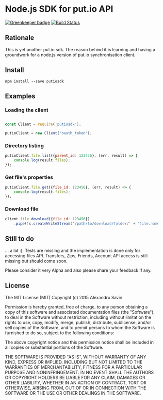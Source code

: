 # Node.js SDK for put.io API

[![Greenkeeper badge](https://badges.greenkeeper.io/alexandrusavin/nodejs-putiosdk.svg)](https://greenkeeper.io/)
[![Build Status](https://travis-ci.org/alexandrusavin/nodejs-putiosdk.svg?branch=master)](https://travis-ci.org/alexandrusavin/nodejs-putiosdk)

## Rationale

This is yet another put.io sdk. The reason behind it is learning and having a groundwork for a node.js version of put.io
synchronisation client.

## Install

```
npm install --save putiosdk
```

## Examples

### Loading the client

```javascript

const Client = require('putiosdk');

putioClient = new Client('oauth_token');

```

### Directory listing

```javascript
putioClient.file.list({parent_id: 123456}, (err, result) => {
    console.log(result.files);
});
```

### Get file's properties

```javascript
putioClient.file.get({file_id: 123456}, (err, result) => {
    console.log(result.files);
});
```

### Download file

```javascript
client.file.download({file_id: 123456})
    .pipe(fs.createWriteStream('/path/to/download/folder/' + 'file.name'));
```

## Still to do

... a lot :). Tests are missing and the implementation is done only for accessing files API. Transfers, Zips, Friends,
Account API access is still missing but should come soon. 

Please consider it very Alpha and also please share your feedback if any.

## License

The MIT License (MIT)
Copyright (c) 2015 Alexandru Savin

Permission is hereby granted, free of charge, to any person obtaining a copy of this software and associated 
documentation files (the "Software"), to deal in the Software without restriction, including without limitation the 
rights to use, copy, modify, merge, publish, distribute, sublicense, and/or sell copies of the Software, and to permit 
persons to whom the Software is furnished to do so, subject to the following conditions:

The above copyright notice and this permission notice shall be included in all copies or substantial portions of the 
Software.

THE SOFTWARE IS PROVIDED "AS IS", WITHOUT WARRANTY OF ANY KIND, EXPRESS OR IMPLIED, INCLUDING BUT NOT LIMITED TO THE 
WARRANTIES OF MERCHANTABILITY, FITNESS FOR A PARTICULAR PURPOSE AND NONINFRINGEMENT. IN NO EVENT SHALL THE AUTHORS OR 
COPYRIGHT HOLDERS BE LIABLE FOR ANY CLAIM, DAMAGES OR OTHER LIABILITY, WHETHER IN AN ACTION OF CONTRACT, TORT OR 
OTHERWISE, ARISING FROM, OUT OF OR IN CONNECTION WITH THE SOFTWARE OR THE USE OR OTHER DEALINGS IN THE SOFTWARE.